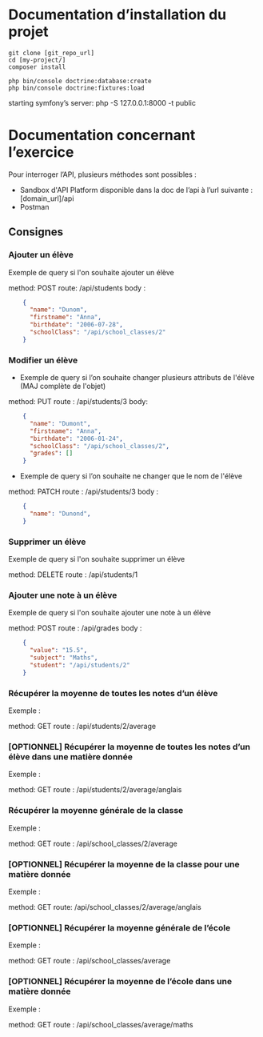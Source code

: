 # Documentation d’installation du projet

```
git clone [git_repo_url]
cd [my-project/]
composer install

php bin/console doctrine:database:create
php bin/console doctrine:fixtures:load
```

starting symfony’s server:  php -S 127.0.0.1:8000 -t public


# Documentation concernant l’exercice

Pour interroger l’API, plusieurs méthodes sont possibles :
* Sandbox d'API Platform disponible dans la doc de l’api à l’url suivante : [domain_url]/api
* Postman

## Consignes

### Ajouter un élève

Exemple de query si l'on souhaite ajouter un élève

method: POST
route: /api/students
body :
```json
    {
      "name": "Dunom",
      "firstname": "Anna",
      "birthdate": "2006-07-28",
      "schoolClass": "/api/school_classes/2"
    }
```

### Modifier un élève

* Exemple de query si l’on souhaite changer plusieurs attributs
de l'élève (MAJ complète de l'objet)

method: PUT
route : /api/students/3
body:
```json
    {
      "name": "Dumont",
      "firstname": "Anna",
      "birthdate": "2006-01-24",
      "schoolClass": "/api/school_classes/2",
      "grades": []
    }
```

* Exemple de query si l’on souhaite ne changer que le nom de l'élève

method: PATCH
route : /api/students/3
body :
```json
    {
      "name": "Dunond",
    }
```

### Supprimer un élève

Exemple de query si l'on souhaite supprimer un élève

method: DELETE
route : /api/students/1

### Ajouter une note à un élève

Exemple de query si l'on souhaite ajouter une note à un élève

method: POST
route : /api/grades
body :
```json
    {
      "value": "15.5",
      "subject": "Maths",
      "student": "/api/students/2"
    }
```

### Récupérer la moyenne de toutes les notes d’un élève

Exemple :

method: GET
route : /api/students/2/average

### [OPTIONNEL] Récupérer la moyenne de toutes les notes d’un élève dans une matière donnée

Exemple :

method: GET
route : /api/students/2/average/anglais

### Récupérer la moyenne générale de la classe

Exemple :

method: GET
route : /api/school_classes/2/average

### [OPTIONNEL] Récupérer la moyenne de la classe pour une matière donnée

Exemple :

method: GET
route: /api/school_classes/2/average/anglais

### [OPTIONNEL] Récupérer la moyenne générale de l’école

Exemple :

method: GET
route : /api/school_classes/average

### [OPTIONNEL] Récupérer la moyenne de l’école dans une matière donnée

Exemple :

method: GET
route : /api/school_classes/average/maths
